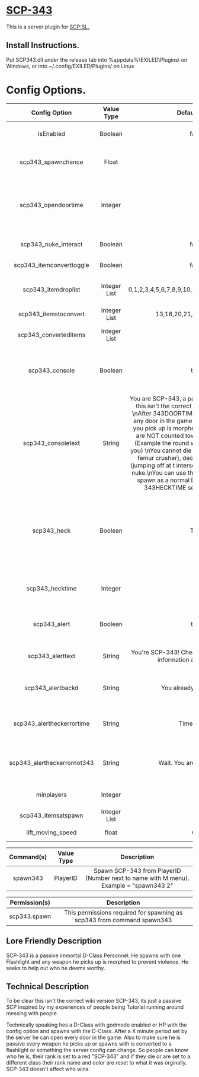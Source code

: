 # [SCP-343](http://www.scp-wiki.net/scp-343)
This is a server plugin for [SCP:SL.](https://store.steampowered.com/app/700330/SCP_Secret_Laboratory)

## Install Instructions.
Put SCP343.dll under the release tab into %appdata%\EXILED\Plugins\ on Windows, or into ~/.config/EXILED/Plugins/ on Linux

# Config Options.
| Config Option              | Value Type      | Default Value | Description |
|   :---:                    |     :---:       |    :---:      |    :---:    |
| IsEnabled                  | Boolean         | false         |  Will loading this plugin on the server or not |
| scp343_spawnchance         | Float           | 10            | Percent chance for SPC-343 to spawn at the start of the round. |
| scp343_opendoortime        | Integer         | 60            | How many seconds after roundstart till SCP-343 can open any door in the game (Like door bypass).               |
| scp343_nuke_interact       | Boolean         | false         | Should SCP-343 beable to interact with the nuke?               |
| scp343_itemconverttoggle   | Boolean         | false         | Should SPC-343 convert items?                                  |
| scp343_itemdroplist        | Integer List    | 0,1,2,3,4,5,6,7,8,9,10,11,14,17,19,22,27,28,29 | What items SCP-343 drops instead of picking up.|
| scp343_itemstoconvert      | Integer List    | 13,16,20,21,23,24,25,26,30 | What items SCP-343 converts. |
| scp343_converteditems      | Integer List    | 14            | What a item should be converted to.       |
| scp343_console             | Boolean         | true          | When 343 spawns should that person be given information about 343 in console      |
| scp343_consoletext         | String          | You are SCP-343, a passive SCP.\n(To be clear this isn't the correct wiki version SCP-343) \nAfter 343DOORTIME seconds you can open any door in the game \nAny weapon/grenade you pick up is morphed into a flashlight.\nYou are NOT counted towards ending the round (Example the round will end if its all NTF and you) \nYou cannot die to anything but lure (106 femur crusher), decontamination, crushed (jumping off at t intersections at heavy) and the nuke.\nYou can use the command .heck343 to spawn as a normal D-Class within the first 343HECKTIME seconds of the round.            | What 343 is shown if scp343_console is true.       |
| scp343_heck                | Boolean         | True          | Should players be allowed to use the .heck343 client command to respawn themselves as d-class within scp343_hecktime seconds of round start.     |
| scp343_hecktime            | Integer         | 30            | How long people should beable to respawn themselves as d-class.     |
| scp343_alert               | Boolean         | true          | When 343 spawns should that person will be broadcast    |
| scp343_alerttext           | String          | You're SCP-343! Check your console for more information about SCP-343   | What 343 is shown if scp343_alert is true.       |
| scp343_alertbackd          | String          | You already not scp-343 | What 343 is shown if scp343 will back to usual class d|
| scp343_alertheckerrortime  | String          | Time is left... | What 343 is shown if scp343 will back to usual class d and time is left|
| scp343_alertheckerrornot343| String          | Wait. You are not SCP-343 |  What 343 is shown if not scp343 trying to back to usual class d |
| minplayers                 | Integer         | 1              | Minimum players for spawning scp343 |
| scp343_itemsatspawn        | Integer List    | 15             | What give scp-343 on spawn |
| lift_moving_speed          | float           | 6.5            | Moving Speed lift for all players |

| Command(s)                 | Value Type      | Description                              |
|   :---:                    |     :---:       |    :---:                                 |
| spawn343                   | PlayerID        | Spawn SCP-343 from PlayerID (Number next to name with M menu). Example = "spawn343 2" |

| Permission(s)     | Description                              |
|   :---:           |    :---:                                 |
| scp343.spawn      | This permissions required for spawning as scp343 from command spawn343 |
## Lore Friendly Description 
SCP-343 is a passive immortal D-Class Personnel. He spawns with one Flashlight and any weapon he picks up is morphed to prevent violence. He seeks to help out who he deems worthy. 
## Technical Description  

To be clear this isn't the correct wiki version SCP-343, its just a passive SCP inspired by my experiences of people being Tutorial running around messing with people.

Technically speaking hes a D-Class with godmode enabled or HP with the config option and spawns with the D-Class. After a X minute period set by the server he can open every door in the game. Also to make sure he is passive every weapon he picks up or spawns with is converted to a flashlight or something the server config can change. So people can know who he is, their rank is set to a red "SCP-343" and if they die or are set to a different class their rank name and color are reset to what it was orginally.
SCP-343 doesn't affect who wins.
